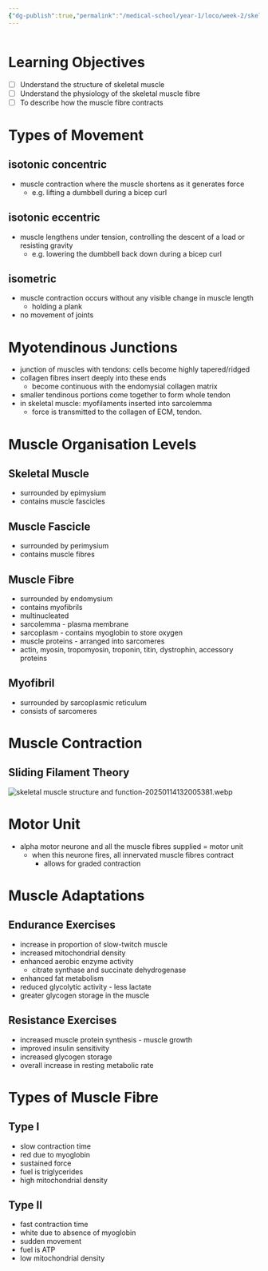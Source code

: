 ```yaml
---
{"dg-publish":true,"permalink":"/medical-school/year-1/loco/week-2/skeletal-muscle-structure-and-function/","tags":["loco"]}
---
```


```table-of-contents
```
# Learning Objectives
- [ ] Understand the structure of skeletal muscle
- [ ] Understand the physiology of the skeletal muscle fibre
- [ ] To describe how the muscle fibre contracts

# Types of Movement
## isotonic concentric
- muscle contraction where the muscle shortens as it generates force
	- e.g. lifting a dumbbell during a bicep curl
## isotonic eccentric
- muscle lengthens under tension, controlling the descent of a load or resisting gravity
	- e.g. lowering the dumbbell back down during a bicep curl
## isometric
- muscle contraction occurs without any visible change in muscle length
	- holding a plank
- no movement of joints

# Myotendinous Junctions
- junction of muscles with tendons: cells become highly tapered/ridged
- collagen fibres insert deeply into these ends
	- become continuous with the endomysial collagen matrix
- smaller tendinous portions come together to form whole tendon
- in skeletal muscle: myofilaments inserted into sarcolemma
	- force is transmitted to the collagen of ECM, tendon.

# Muscle Organisation Levels
## Skeletal Muscle
- surrounded by epimysium
- contains muscle fascicles
## Muscle Fascicle
- surrounded by perimysium
- contains muscle fibres
## Muscle Fibre
- surrounded by endomysium
- contains myofibrils
- multinucleated
- sarcolemma - plasma membrane
- sarcoplasm - contains myoglobin to store oxygen
- muscle proteins - arranged into sarcomeres
- actin, myosin, tropomyosin, troponin, titin, dystrophin, accessory proteins
## Myofibril
- surrounded by sarcoplasmic reticulum
- consists of sarcomeres
# Muscle Contraction
## Sliding Filament Theory
![skeletal muscle structure and function-20250114132005381.webp](/img/user/Medical%20School/Year%201/loco/week%202/attachments/skeletal%20muscle%20structure%20and%20function-20250114132005381.webp)
# Motor Unit
- alpha motor neurone and all the muscle fibres supplied = motor unit
	- when this neurone fires, all innervated muscle fibres contract
		- allows for graded contraction

# Muscle Adaptations
## Endurance Exercises
- increase in proportion of slow-twitch muscle
- increased mitochondrial density
- enhanced aerobic enzyme activity
	- citrate synthase and succinate dehydrogenase
- enhanced fat metabolism
- reduced glycolytic activity - less lactate
- greater glycogen storage in the muscle
## Resistance Exercises
- increased muscle protein synthesis - muscle growth
- improved insulin sensitivity
- increased glycogen storage
- overall increase in resting metabolic rate

# Types of Muscle Fibre
## Type I
- slow contraction time
- red due to myoglobin
- sustained force
- fuel is triglycerides
- high mitochondrial density
## Type II
- fast contraction time
- white due to absence of myoglobin
- sudden movement
- fuel is ATP
- low mitochondrial density
